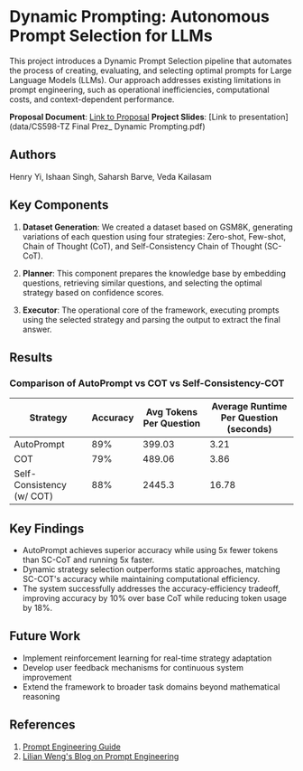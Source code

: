 # Dynamic Prompting: Autonomous Prompt Selection for LLMs

This project introduces a Dynamic Prompt Selection pipeline that automates the process of creating, evaluating, and selecting optimal prompts for Large Language Models (LLMs). Our approach addresses existing limitations in prompt engineering, such as operational inefficiencies, computational costs, and context-dependent performance.

**Proposal Document**: [Link to Proposal](https://docs.google.com/document/d/1NuH-juFnK-06XQE0cOYiUpV2loC1j3ePd4-OfXM7r2A/edit)
**Project Slides**: [Link to presentation](data/CS598-TZ Final Prez_ Dynamic Prompting.pdf)


## Authors
Henry Yi, Ishaan Singh, Saharsh Barve, Veda Kailasam

## Key Components

1. **Dataset Generation**: We created a dataset based on GSM8K, generating variations of each question using four strategies: Zero-shot, Few-shot, Chain of Thought (CoT), and Self-Consistency Chain of Thought (SC-CoT).

2. **Planner**: This component prepares the knowledge base by embedding questions, retrieving similar questions, and selecting the optimal strategy based on confidence scores.

3. **Executor**: The operational core of the framework, executing prompts using the selected strategy and parsing the output to extract the final answer.

## Results

### Comparison of AutoPrompt vs COT vs Self-Consistency-COT

| Strategy | Accuracy | Avg Tokens Per Question | Average Runtime Per Question (seconds) |
|----------|----------|-------------------------|----------------------------------------|
| AutoPrompt | 89% | 399.03 | 3.21 |
| COT | 79% | 489.06 | 3.86 |
| Self-Consistency (w/ COT) | 88% | 2445.3 | 16.78 |


## Key Findings

- AutoPrompt achieves superior accuracy while using 5x fewer tokens than SC-CoT and running 5x faster.
- Dynamic strategy selection outperforms static approaches, matching SC-COT's accuracy while maintaining computational efficiency.
- The system successfully addresses the accuracy-efficiency tradeoff, improving accuracy by 10% over base CoT while reducing token usage by 18%.

## Future Work

- Implement reinforcement learning for real-time strategy adaptation
- Develop user feedback mechanisms for continuous system improvement
- Extend the framework to broader task domains beyond mathematical reasoning

## References

1. [Prompt Engineering Guide](https://www.promptingguide.ai/)
2. [Lilian Weng's Blog on Prompt Engineering](https://lilianweng.github.io/posts/2023-03-15-prompt-engineering/)